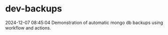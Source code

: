 # dev-backups
2024-12-07 08:45:04 Demonstration of automatic mongo db backups using workflow and actions.

